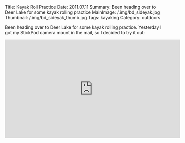 Title: Kayak Roll Practice
Date: 2011.07.11
Summary: Been heading over to Deer Lake for some kayak rolling practice
MainImage: /.img/bd_sideyak.jpg
Thumbnail: /.img/bd_sideyak_thumb.jpg
Tags: kayaking
Category: outdoors

Been heading over to Deer Lake for some kayak rolling practice. Yesterday I got my StickPod camera mount in the mail, so I decided to try it out:

<p>
<iframe width="560" height="315" src="https://www.youtube.com/embed/hZEtICoogm8?rel=0" frameborder="0" allow="accelerometer; autoplay; encrypted-media; gyroscope; picture-in-picture" allowfullscreen></iframe>
</p>
